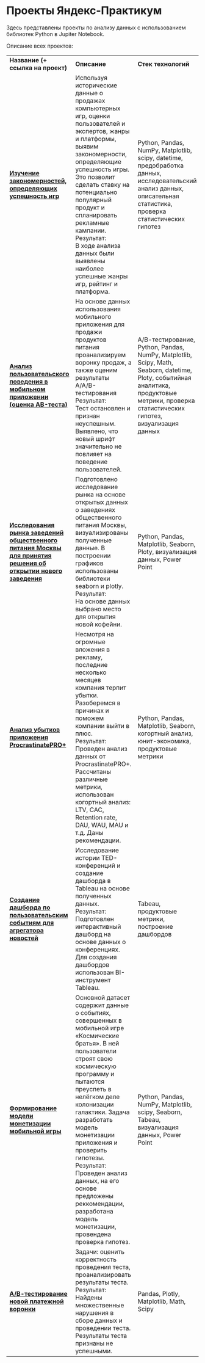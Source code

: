 # Проекты Яндекс-Практикум

Здесь представлены проекты по анализу данных с использованием библиотек Python в Jupiter Notebook.

Описание всех проектов:

<table>
<tr>
<td><b>Название (+ ссылка на проект)</b></td>
<td><b>Описание</b></td>
<td><b>Стек технологий</b></td>
<tr>
<td><a href="https://github.com/Light987/Yandex.Practicum/blob/main/Выявить%20определяющие%20успешность%20игры%20закономерности.ipynb" target="_blank"><b> Изучение закономерностей, определяющих успешность игр</b></td>
<td>Используя исторические данные о продажах компьютерных игр, оценки пользователей и экспертов, жанры и платформы, выявим закономерности, определяющие успешность игры.  Это позволит сделать ставку на потенциально популярный продукт и спланировать рекламные кампании. <br>Результат:<br>В ходе анализа данных были выявлены наиболее успешные жанры игр, рейтинг и платформа.</td>
<td>Python, Pandas, NumPy, Matplotlib, scipy, datetime, предобработка данных, исследовательский анализ данных, описательная статистика, проверка статистических гипотез</td>
<tr>
<td><a href="https://github.com/Light987/Yandex.Practicum/blob/main/Приоритизация%20гипотез.ipynb" target="_blank"><b>Анализ пользовательского поведения в мобильном приложении (оценка AB-теста)</b></a></td>
<td>На основе данных использования мобильного приложения для продажи продуктов питания проанализируем воронку продаж, а также оценим результаты A/A/B-тестирования  <br>Результат:<br>Тест остановлен и признан неуспешным. Выявлено, что новый шрифт значительно не повлияет на поведение пользователей.</td>
<td>А/В-тестирование, Python, Pandas, NumPy, Matplotlib, Scipy, Math, Seaborn, datetime, Ploty, событийная аналитика, продуктовые метрики, проверка статистических гипотез, визуализация данных</td>
<tr>
<td><a href="https://github.com/Light987/Yandex.Practicum/blob/main/Рынок%20заведений%20общественного%20питания%20Москвы.ipynb" target="_blank"><b>Исследования рынка заведений общественного питания Москвы для принятия решения об открытии нового заведения</b></a></td>
<td>Подготовлено исследование рынка на основе открытых данных о заведениях общественного питания Москвы, визуализированы полученные данные. В построении графиков использованы библиотеки seaborn и plotly. <br>Результат:<br>На основе данных выбрано место для открытия новой кофейни.</td>
<td>Python, Pandas, Matplotlib, Seaborn, Ploty, визуализация данных, Power Point</td>
<tr>
<td><a href="https://github.com/Light987/Yandex.Practicum/blob/main/Рынок%20заведений%20общественного%20питания%20Москвы.ipynb" target="_blank"><b>Анализ убытков приложения ProcrastinatePRO+</b></a></td>
<td>Несмотря на огромные вложения в рекламу, последние несколько месяцев компания терпит убытки. Разоберемся в причинах и поможем компании выйти в плюс. <br>Результат:<br>Проведен анализ данных от ProcrastinatePRO+. Рассчитаны различные метрики, использован когортный анализ: LTV, CAC, Retention rate, DAU, WAU, MAU и т.д. Даны рекомендации.</td>
<td>Python, Pandas, Matplotlib, Seaborn, когортный анализ, юнит-экономика, продуктовые метрики</td>
<tr>
<td><a href="https://github.com/Light987/Yandex.Practicum/blob/main/Проект%20по%20SQL.ipynb" target="_blank"><b>Создание дашборда по пользовательским событиям для агрегатора новостей</b></a></td>
<td>Исследование истории TED-конференций и создание дашборда в Tableau на основе полученных данных. <br>Результат:<br>Подготовлен интерактивный дашборд на основе данных о конференциях. Для создания дашбордов использован BI-инструмент Tableau.</td>
<td>Tabeau, продуктовые метрики, построение дашбордов</td>  
<tr>
<td><a href="https://github.com/Light987/Yandex.Practicum/blob/main/Игры%20—%20Анализ%20рекламных%20источников.ipynb" target="_blank"><b>Формирование модели монетизации мобильной игры</b></a></td>
<td>Основной датасет содержит данные о событиях, совершенных в мобильной игре «Космические братья». В ней пользователи строят свою космическую программу и пытаются преуспеть в нелёгком деле колонизации галактики. Задача разработать модель монетизации приложения и проверить гипотезы. <br>Результат:<br> Проведен анализ данных, на его основе предложены реккомендации, разработана модель монетизации, провендена проверка гипотез.</td>
<td>Python, Pandas, NumPy, Matplotlib, scipy, Seaborn, Tabeau, визуализация данных, Power Point</td>
<tr>
<td><a href="https://github.com/Light987/Yandex.Practicum/blob/main/Анализ%20AB%20теста.ipynb" target="_blank"><b>А/В-тестирование новой платежной воронки</b></a></td>
<td>Задачи: оценить корректность проведения теста, проанализировать результаты теста. <br>Результат:<br>Найдены множественные нарушения в сборе данных и проведении теста. Результаты теста признаны не успешными.</td>
<td>Pandas, Plotly, Matplotlib, Math, Scipy</td>
</table>
<br/><br/>
